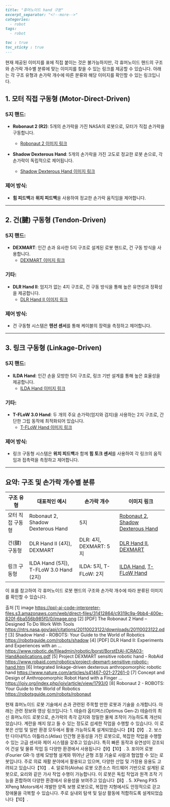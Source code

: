 ```markdown
---
title: "휴머노이드 hand 구분"
excerpt_separator: "<!--more-->"
categories:
  - robot
tags:
  - robot

toc : true
toc_sticky : true
---
```
현재 제공된 이미지를 표에 직접 붙이는 것은 불가능하지만, 각 휴머노이드 핸드의 구조와 손가락 개수별 분류에 맞는 이미지를 찾을 수 있는 링크를 제공할 수 있습니다. 아래는 각 구조 유형과 손가락 개수에 따른 분류와 해당 이미지를 확인할 수 있는 링크입니다.

## 1. **모터 직접 구동형 (Motor-Direct-Driven)**

### 5지 핸드:
- **Robonaut 2 (R2)**: 5개의 손가락을 가진 NASA의 로봇으로, 모터가 직접 손가락을 구동합니다.
  - [Robonaut 2 이미지 링크](https://robotsguide.com/robots/robonaut)

- **Shadow Dexterous Hand**: 5개의 손가락을 가진 고도로 정교한 로봇 손으로, 각 손가락이 독립적으로 제어됩니다.
  - [Shadow Dexterous Hand 이미지 링크](https://robotsguide.com/robots/shadow)

### 제어 방식:
- **힘 피드백**과 **위치 피드백**을 사용하여 정교한 손가락 움직임을 제어합니다.

---

## 2. **건(腱) 구동형 (Tendon-Driven)**

### 5지 핸드:
- **DEXMART**: 인간 손과 유사한 5지 구조로 설계된 로봇 핸드로, 건 구동 방식을 사용합니다.
  - [DEXMART 이미지 링크](https://www.robaid.com/robotics/project-dexmart-sensitive-robotic-hand.htm)

### 기타:
- **DLR Hand II**: 엄지가 없는 4지 구조로, 건 구동 방식을 통해 높은 유연성과 정확성을 제공합니다.
  - [DLR Hand II 이미지 링크](https://www.robotic.de/fileadmin/robotic/borst/BorstEtAl-ICRA03-HandApplications.pdf)

### 제어 방식:
- 건 구동형 시스템은 **텐션 센서**를 통해 케이블의 장력을 측정하고 제어합니다.

---

## 3. **링크 구동형 (Linkage-Driven)**

### 5지 핸드:
- **ILDA Hand**: 인간 손을 모방한 5지 구조로, 링크 기반 설계를 통해 높은 효율성을 제공합니다.
  - [ILDA Hand 이미지 링크](https://www.nature.com/articles/s41467-021-27261-0)

### 기타:
- **T-FLoW 3.0 Hand**: 두 개의 주요 손가락(엄지와 검지)을 사용하는 2지 구조로, 간단한 그립 동작에 최적화되어 있습니다.
  - [T-FLoW Hand 이미지 링크](https://joiv.org/index.php/joiv/article/view/1793/0)

### 제어 방식:
- 링크 구동형 시스템은 **위치 피드백**과 함께 **힘 토크 센서**를 사용하여 각 링크의 움직임과 접촉력을 측정하고 제어합니다.

---

## 요약: 구조 및 손가락 개수별 분류

| 구조 유형          | 대표적인 예시                           | 손가락 개수 | 이미지 링크                              |
|-------------------|----------------------------------------|------------|----------------------------------------|
| 모터 직접 구동형   | Robonaut 2, Shadow Dexterous Hand      | 5지        | [Robonaut 2](https://robotsguide.com/robots/robonaut), [Shadow Dexterous Hand](https://robotsguide.com/robots/shadow) |
| 건(腱) 구동형      | DLR Hand II (4지), DEXMART             | DLR: 4지, DEXMART: 5지 | [DLR Hand II](https://www.robotic.de/fileadmin/robotic/borst/BorstEtAl-ICRA03-HandApplications.pdf), [DEXMART](https://www.robaid.com/robotics/project-dexmart-sensitive-robotic-hand.htm) |
| 링크 구동형        | ILDA Hand (5지), T-FLoW 3.0 Hand (2지) | ILDA: 5지, T-FLoW: 2지 | [ILDA Hand](https://www.nature.com/articles/s41467-021-27261-0), [T-FLoW Hand](https://joiv.org/index.php/joiv/article/view/1793/0) |

이 표를 참고하여 각 휴머노이드 로봇 핸드의 구조와 손가락 개수에 따라 분류된 이미지를 확인할 수 있습니다.

출처
[1] image https://ppl-ai-code-interpreter-files.s3.amazonaws.com/web/direct-files/31412864/c9319c9a-9bb4-400e-820f-6ba556b985f0/0/image.png
[2] [PDF] The Robonaut 2 Hand – Designed To Do Work With Tools https://ntrs.nasa.gov/api/citations/20110023122/downloads/20110023122.pdf
[3] Shadow Hand - ROBOTS: Your Guide to the World of Robotics https://robotsguide.com/robots/shadow
[4] [PDF] DLR Hand II: Experiments and Experiences with an ... https://www.robotic.de/fileadmin/robotic/borst/BorstEtAl-ICRA03-HandApplications.pdf
[5] Project DEXMART sensitive robotic hand - RobAid https://www.robaid.com/robotics/project-dexmart-sensitive-robotic-hand.htm
[6] Integrated linkage-driven dexterous anthropomorphic robotic hand https://www.nature.com/articles/s41467-021-27261-0
[7] Concept and Design of Anthropomorphic Robot Hand with a Finger ... https://joiv.org/index.php/joiv/article/view/1793/0
[8] Robonaut 2 - ROBOTS: Your Guide to the World of Robotics https://robotsguide.com/robots/robonaut


현재 휴머노이드 로봇 기술에서 손과 관련된 주목할 만한 로봇과 기술을 소개합니다. 아래는 관련 정보와 영상 링크입니다:
	1.	테슬라 옵티머스(Optimus Gen-2)
테슬라의 최신 휴머노이드 로봇으로, 손가락의 촉각 감지와 정밀한 물체 조작이 가능하도록 개선되었습니다. 계란을 깨지 않고 들 수 있는 정도로 섬세한 작업을 수행할 수 있습니다. 이 로봇은 산업 및 일반 환경 모두에서 활용 가능하도록 설계되었습니다【8】【9】.
	2.	보스턴 다이내믹스 아틀라스(Atlas)
인간형 운동성을 가진 로봇으로, 복잡한 작업을 수행할 수 있는 고급 센서와 제어 시스템을 갖추고 있습니다. 특히 빠른 동작과 유연성이 강조되어 건설 및 물류 작업 등 다양한 환경에서 사용됩니다【9】【10】.
	3.	포이어 로봇(Fourier GR-1)
생체 모방형 설계와 뛰어난 균형 조절 기술로 사람과 협업할 수 있는 로봇입니다. 주로 의료 재활 분야에서 활용되고 있으며, 다양한 산업 및 가정용 응용도 고려되고 있습니다【10】.
	4.	알로하(Aloha) 로봇
오픈소스 하드웨어 기반으로 설계된 로봇으로, 요리와 같은 가사 작업 수행이 가능합니다. 이 로봇은 독립 작업과 원격 조작 기능을 혼합하여 다양한 환경에서 유용성을 보여주고 있습니다【8】.
	5.	XPeng PX5
XPeng Motors에서 개발한 양족 보행 로봇으로, 복잡한 지형에서도 안정적으로 걷고 장애물을 극복할 수 있습니다. 주로 실내외 탐색 및 일상 활동에 적합하도록 설계되었습니다【10】.
